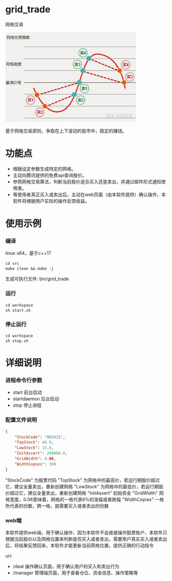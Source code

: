 # grid_trade
 网格交易

![image](https://github.com/zzhkikyou/grid_trade/blob/main/README_IMG/%E7%BD%91%E6%A0%BC%E5%8E%9F%E7%90%86.png)

基于网格交易原则，争取在上下波动的股市中，稳定的赚钱。

# 功能点
- 根据设定参数生成特定的网格。
- 主动向腾讯提供的免费api查询股价。
- 参照网格交易算法，判断当前股价适合买入还是卖出，并通过邮件形式通知使用者。
- 等使用者真正买入或卖出后，主动在web页面（由本软件提供）确认操作，本软件将根据用户实际的操作反馈收益。

# 使用示例
### 编译
linux x64，基于c++17

```shell
cd src
make clean && make -j
```
生成可执行文件: bin/grid_trade

### 运行
```shell
cd workspace
sh start.sh
```

### 停止运行
```shell
cd workspace
sh stop.sh
```
# 详细说明
### 进程命令行参数
- start 前台启动
- startdaemon 后台启动
- stop 停止进程

### 配置文件说明
```json
{
    "StockCode": "002415", 
    "TopStock": 60.0,
    "LowStock": 15.0,
    "InitAssert": 200000.0,
    "GridWidth": 0.06,
    "WidthCopies": 300
}
```
"StockCode" 为股票代码
"TopStock" 为网格中的最高价，若运行期股价超过它，建议全量卖出，重新创建网格
"LowStock" 为网格中的最低价，若运行期股价超过它，建议全量卖出，重新创建网格
"InitAssert" 初始资金
"GridWidth" 网格宽度，0.06意味着，网格的一格代表6%的涨幅或者跌幅
"WidthCopies" 一格所代表的份数，跨一格，就需要买入或者卖出的份数

### web端
本软件提供web端，用于确认操作，因为本软件不会直接操作股票账户，本软件只根据当前股价以及网格位置来判断是否买入或者卖出，需要用户真实买入或者卖出后，将结果反馈回来，本软件才能更新当前网格位置，提供正确的行动指令

uri: 
- /deal 操作确认页面，用于确认用户的买入和卖出行为
- /manager 管理端页面，用于查看仓位、资金信息、操作策略等